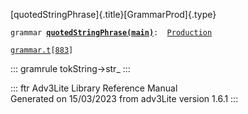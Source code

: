 [quotedStringPhrase]{.title}[GrammarProd]{.type}

`grammar `**[`quotedStringPhrase(main)`](../object/quotedStringPhrase(main).html)**` :   `[`Production`](../object/Production.html)

[`grammar.t`](../file/grammar.t.html)`[`[`883`](../source/grammar.t.html#883)`]`

::: gramrule
tokString-\>str\_
:::

::: ftr
Adv3Lite Library Reference Manual\
Generated on 15/03/2023 from adv3Lite version 1.6.1
:::
